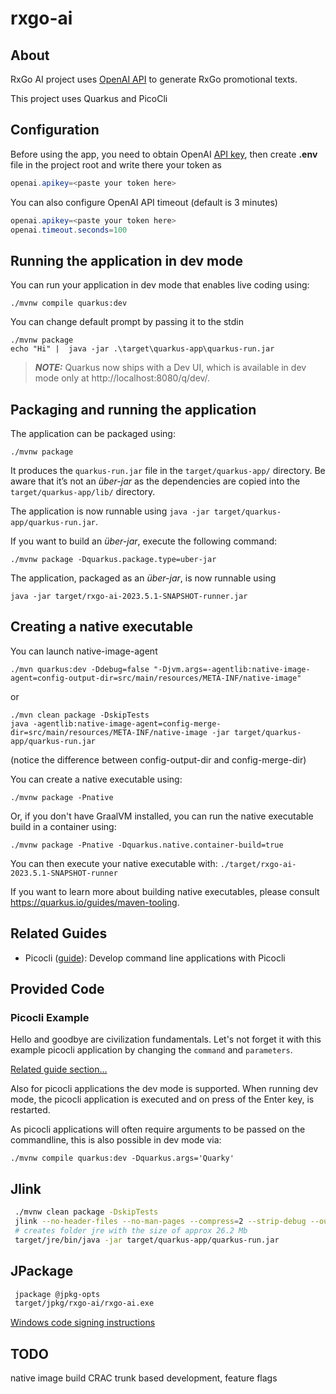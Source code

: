 # rxgo-ai

## About

RxGo AI project uses [OpenAI API](https://platform.openai.com/) to generate RxGo promotional texts.

This project uses Quarkus and PicoCli

## Configuration

Before using the app, you need to obtain OpenAI [API key](https://platform.openai.com/account/api-keys), then create **.env** file in the project root and write there your token as

```java
openai.apikey=<paste your token here>
```

You can also configure OpenAI API timeout (default is 3 minutes)

```java
openai.apikey=<paste your token here>
openai.timeout.seconds=100
```

## Running the application in dev mode

You can run your application in dev mode that enables live coding using:

```shell script
./mvnw compile quarkus:dev
```

You can change default prompt by passing it to the stdin

```shell script
./mvnw package
echo "Hi" |  java -jar .\target\quarkus-app\quarkus-run.jar
```

> **_NOTE:_** Quarkus now ships with a Dev UI, which is available in dev mode only at http://localhost:8080/q/dev/.

## Packaging and running the application

The application can be packaged using:

```shell script
./mvnw package
```

It produces the `quarkus-run.jar` file in the `target/quarkus-app/` directory.
Be aware that it’s not an _über-jar_ as the dependencies are copied into the `target/quarkus-app/lib/` directory.

The application is now runnable using `java -jar target/quarkus-app/quarkus-run.jar`.

If you want to build an _über-jar_, execute the following command:

```shell script
./mvnw package -Dquarkus.package.type=uber-jar
```

The application, packaged as an _über-jar_, is now runnable using

```shell script
java -jar target/rxgo-ai-2023.5.1-SNAPSHOT-runner.jar
```

## Creating a native executable

You can launch native-image-agent

```shell
./mvn quarkus:dev -Ddebug=false "-Djvm.args=-agentlib:native-image-agent=config-output-dir=src/main/resources/META-INF/native-image"
```

or

```shell
./mvn clean package -DskipTests
java -agentlib:native-image-agent=config-merge-dir=src/main/resources/META-INF/native-image -jar target/quarkus-app/quarkus-run.jar
```

(notice the difference between config-output-dir and config-merge-dir)

You can create a native executable using:

```shell script
./mvnw package -Pnative
```

Or, if you don't have GraalVM installed, you can run the native executable build in a container using:

```shell script
./mvnw package -Pnative -Dquarkus.native.container-build=true
```

You can then execute your native executable with: `./target/rxgo-ai-2023.5.1-SNAPSHOT-runner`

If you want to learn more about building native executables, please consult https://quarkus.io/guides/maven-tooling.

## Related Guides

- Picocli ([guide](https://quarkus.io/guides/picocli)): Develop command line applications with Picocli

## Provided Code

### Picocli Example

Hello and goodbye are civilization fundamentals. Let's not forget it with this example picocli application by changing the <code>command</code> and <code>parameters</code>.

[Related guide section...](https://quarkus.io/guides/picocli#command-line-application-with-multiple-commands)

Also for picocli applications the dev mode is supported. When running dev mode, the picocli application is executed and on press of the Enter key, is restarted.

As picocli applications will often require arguments to be passed on the commandline, this is also possible in dev mode via:

```shell script
./mvnw compile quarkus:dev -Dquarkus.args='Quarky'
```

## Jlink

```bash
 ./mvnw clean package -DskipTests
 jlink --no-header-files --no-man-pages --compress=2 --strip-debug --output target/jre --add-modules java.base,java.logging,java.naming,jdk.zipfs,jdk.unsupported,java.management,jdk.crypto.ec
 # creates folder jre with the size of approx 26.2 Mb
 target/jre/bin/java -jar target/quarkus-app/quarkus-run.jar
```

## JPackage

```bash
 jpackage @jpkg-opts
 target/jpkg/rxgo-ai/rxgo-ai.exe
```

[Windows code signing instructions](https://simplefury.com/posts/java/windows/jpackage-win-codesign/)

## TODO

native image build
CRAC
trunk based development, feature flags
